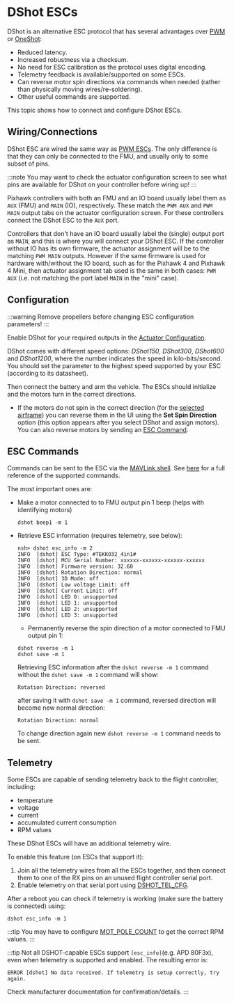 # DShot ESCs

DShot is an alternative ESC protocol that has several advantages over [PWM](../peripherals/pwm_escs_and_servo.md) or [OneShot](../peripherals/oneshot.md):

- Reduced latency.
- Increased robustness via a checksum.
- No need for ESC calibration as the protocol uses digital encoding.
- Telemetry feedback is available/supported on some ESCs.
- Can reverse motor spin directions via commands when needed (rather than physically moving wires/re-soldering).
- Other useful commands are supported.

This topic shows how to connect and configure DShot ESCs.

<a id="wiring"></a>

## Wiring/Connections

DShot ESC are wired the same way as [PWM ESCs](pwm_escs_and_servo.md). The only difference is that they can only be connected to the FMU, and usually only to some subset of pins.

:::note
You may want to check the actuator configuration screen to see what pins are available for DShot on your controller before wiring up!
:::

Pixhawk controllers with both an FMU and an IO board usually label them as `AUX` (FMU) and `MAIN` (IO), respectively. These match the `PWM AUX` and `PWM MAIN` output tabs on the actuator configuration screen. For these controllers connect the DShot ESC to the `AUX` port.

Controllers that don't have an IO board usually label the (single) output port as `MAIN`, and this is where you will connect your DShot ESC. If the controller without IO has its own firmware, the actuator assignment will be to the matching `PWM MAIN` outputs. However if the same firmware is used for hardware with/without the IO board, such as for the Pixhawk 4 and Pixhawk 4 Mini, then actuator assignment tab used is the same in both cases: `PWM AUX` (i.e. not matching the port label `MAIN` in the "mini" case).

## Configuration

:::warning
Remove propellers before changing ESC configuration parameters!
:::

Enable DShot for your required outputs in the [Actuator Configuration](../config/actuators.md).

DShot comes with different speed options: _DShot150_, _DShot300_, _DShot600_ and _DShot1200_, where the number indicates the speed in kilo-bits/second. You should set the parameter to the highest speed supported by your ESC (according to its datasheet).

Then connect the battery and arm the vehicle. The ESCs should initialize and the motors turn in the correct directions.

- If the motors do not spin in the correct direction (for the [selected airframe](../airframes/airframe_reference.md)) you can reverse them in the UI using the **Set Spin Direction** option (this option appears after you select DShot and assign motors). You can also reverse motors by sending an [ESC Command](#commands).

<a id="commands"></a>

## ESC Commands

Commands can be sent to the ESC via the [MAVLink shell](../debug/mavlink_shell.md). See [here](../modules/modules_driver.md#dshot) for a full reference of the supported commands.

The most important ones are:

- Make a motor connected to to FMU output pin 1 beep (helps with identifying motors)

  ```
  dshot beep1 -m 1
  ```

- Retrieve ESC information (requires telemetry, see below):

  ```
  nsh> dshot esc_info -m 2
  INFO  [dshot] ESC Type: #TEKKO32_4in1#
  INFO  [dshot] MCU Serial Number: xxxxxx-xxxxxx-xxxxxx-xxxxxx
  INFO  [dshot] Firmware version: 32.60
  INFO  [dshot] Rotation Direction: normal
  INFO  [dshot] 3D Mode: off
  INFO  [dshot] Low voltage Limit: off
  INFO  [dshot] Current Limit: off
  INFO  [dshot] LED 0: unsupported
  INFO  [dshot] LED 1: unsupported
  INFO  [dshot] LED 2: unsupported
  INFO  [dshot] LED 3: unsupported
  ```

  - Permanently reverse the spin direction of a motor connected to FMU output pin 1:

  ```
  dshot reverse -m 1
  dshot save -m 1
  ```

  Retrieving ESC information after the `dshot reverse -m 1` command without the `dshot save -m 1` command will show:

  ```
  Rotation Direction: reversed
  ```

  after saving it with `dshot save -m 1` command, reversed direction will become new normal direction:

  ```
  Rotation Direction: normal
  ```

  To change direction again new `dshot reverse -m 1` command needs to be sent.

## Telemetry

Some ESCs are capable of sending telemetry back to the flight controller, including:

- temperature
- voltage
- current
- accumulated current consumption
- RPM values

These DShot ESCs will have an additional telemetry wire.

To enable this feature (on ESCs that support it):

1. Join all the telemetry wires from all the ESCs together, and then connect them to one of the RX pins on an unused flight controller serial port.
1. Enable telemetry on that serial port using [DSHOT_TEL_CFG](../advanced_config/parameter_reference.md#DSHOT_TEL_CFG).

After a reboot you can check if telemetry is working (make sure the battery is connected) using:

```
dshot esc_info -m 1
```

:::tip
You may have to configure [MOT_POLE_COUNT](../advanced_config/parameter_reference.md#MOT_POLE_COUNT) to get the correct RPM values.
:::

:::tip
Not all DSHOT-capable ESCs support `[esc_info]`(e.g. APD 80F3x), even when telemetry is supported and enabled. The resulting error is:

```
ERROR [dshot] No data received. If telemetry is setup correctly, try again.
```

Check manufacturer documentation for confirmation/details.
:::
